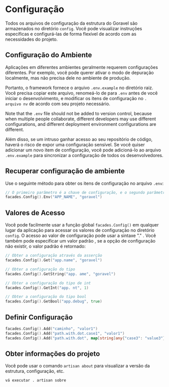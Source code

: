 # Configuração

Todos os arquivos de configuração da estrutura do Goravel são armazenados no diretório `config`. Você pode visualizar instruções específicas
e configurá-las de forma flexível de acordo com as necessidades do projeto.

## Configuração do Ambiente

Aplicações em diferentes ambientes geralmente requerem configurações diferentes. Por exemplo, você pode querer
ativar o modo de depuração localmente, mas não precisa dele no ambiente de produção.

Portanto, o framework fornece o arquivo `.env.example` no diretório raiz. Você precisa copiar este arquivo, renomeá-lo de
para `.env` antes de você iniciar o desenvolvimento, e modificar os itens de configuração no `. arquivo nv` de acordo com seu projeto
necessário.

Note that the `.env` file should not be added to version control, because when multiple people collaborate, different
developers may use different configurations, and different deployment environment configurations are different.

Além disso, se um intruso ganhar acesso ao seu repositório de código, haverá o risco de expor uma configuração
sensível. Se você quiser adicionar um novo item de configuração, você pode adicioná-lo ao arquivo `.env.example` para sincronizar a configuração
de todos os desenvolvedores.

## Recuperar configuração de ambiente

Use o seguinte método para obter os itens de configuração no arquivo `.env`:

```go
// O primeiro parâmetro é a chave de configuração, e o segundo parâmetro é o valor padrão
facades.Config().Env("APP_NAME", "goravel")
```

## Valores de Acesso

Você pode facilmente usar a função global `facades.Config()` em qualquer lugar da aplicação para acessar os valores de configuração
no diretório `config`. O acesso ao valor de configuração pode usar a sintaxe "." . Você também pode especificar um valor padrão
, se a opção de configuração não existir, o valor padrão é retornado:

```go
// Obter a configuração através da asserção
facades.Config().Get("app.name", "goravel")

// Obter a configuração do tipo
facades.Config().GetString("app. ame", "goravel")

// Obter a configuração do tipo de int
facades.Config().GetInt("app. nt", 1)

// Obter a configuração do tipo bool
facades.Config().GetBool("app.debug", true)
```

## Definir Configuração

```go
facades.Config().Add("caminho", "valor1")
facades.Config().Add("path.with.dot.case1", "valor1")
facades.Config().Add("path.with.dot", map[string]any{"case3": "value3"})
```

## Obter informações do projeto

Você pode usar o comando `artisan about` para visualizar a versão da estrutura, configuração, etc.

```bash
vá executar . artisan sobre
```
